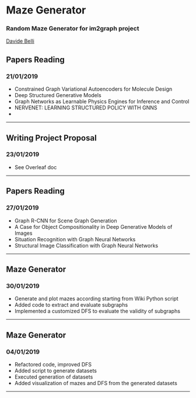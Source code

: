 # Maze Generator
### Random Maze Generator for im2graph project

[Davide Belli](https://github.com/davide-belli)

## Papers Reading
### 21/01/2019

- Constrained Graph Variational Autoencoders for Molecule Design
- Deep Structured Generative Models
- Graph Networks as Learnable Physics Engines for Inference and Control
- NERVENET: LEARNING STRUCTURED POLICY WITH GNNS
- 
---

## Writing Project Proposal
### 23/01/2019

- See Overleaf doc
---

## Papers Reading
### 27/01/2019

- Graph R-CNN for Scene Graph Generation
- A Case for Object Compositionality in Deep Generative Models of Images
- Situation Recognition with Graph Neural Networks
- Structural Image Classification with Graph Neural Networks
---

## Maze Generator
### 30/01/2019

- Generate and plot mazes according starting from Wiki Python script
- Added code to extract and evaluate subgraphs
- Implemented a customized DFS to evaluate the validity of subgraphs
---

## Maze Generator
### 04/01/2019

- Refactored code, improved DFS
- Added script to generate datasets
- Executed generation of datasets
- Added visualization of mazes and DFS from the generated datasets
---